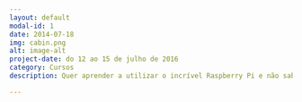 ```yaml
---
layout: default
modal-id: 1
date: 2014-07-18
img: cabin.png
alt: image-alt
project-date: do 12 ao 15 de julho de 2016
category: Cursos
description: Quer aprender a utilizar o incrível Raspberry Pi e não sabe por onde começar? A 4flyers, em parceria com a <a href="http://www.huinfinito.com.br/">Hu Infinito</a> estão oferecendo o Curso Básico de Raspberry Pi para você. Esse projeto foi desenvolvido com muito carinho para você sair do curso totalmente habititado a criar inúmeros projetos. Ficou curioso? Visite a página do curso <a href="http://www.huinfinito.com.br/kits/1098-curso-basico-de-raspberry-pi-3.html">saiba mais</a> e saiba mais!

---
```

